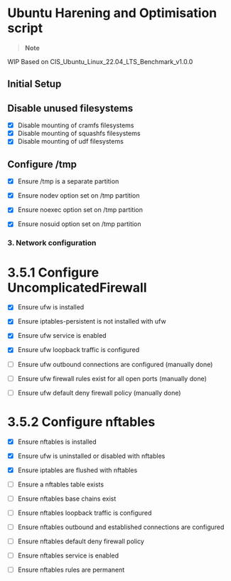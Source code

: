 # Ubuntu Harening and Optimisation script


> __Note__  

WIP Based on CIS_Ubuntu_Linux_22.04_LTS_Benchmark_v1.0.0

## Initial Setup


## Disable unused filesystems

- [x] Disable mounting of cramfs filesystems  
- [x] Disable mounting of squashfs filesystems  
- [x] Disable mounting of udf filesystems  

## Configure /tmp

- [x] Ensure /tmp is a separate partition 
- [x] Ensure nodev option set on /tmp partition
- [x] Ensure noexec option set on /tmp partition 
- [x] Ensure nosuid option set on /tmp partition


### 3. Network configuration

# 3.5.1 Configure UncomplicatedFirewall

- [x] Ensure ufw is installed
- [x] Ensure iptables-persistent is not installed with ufw 
- [x] Ensure ufw service is enabled
- [x] Ensure ufw loopback traffic is configured 
- [ ] Ensure ufw outbound connections are configured (manually done)
- [ ] Ensure ufw firewall rules exist for all open ports (manually done)
- [ ] Ensure ufw default deny firewall policy (manually done)


# 3.5.2 Configure nftables

- [x] Ensure nftables is installed
- [x] Ensure ufw is uninstalled or disabled with nftables 
- [x] Ensure iptables are flushed with nftables
- [ ] Ensure a nftables table exists 
- [ ] Ensure nftables base chains exist
- [ ] Ensure nftables loopback traffic is configured 
- [ ] Ensure nftables outbound and established connections are configured 
- [ ] Ensure nftables default deny firewall policy
- [ ] Ensure nftables service is enabled
- [ ] Ensure nftables rules are permanent 



